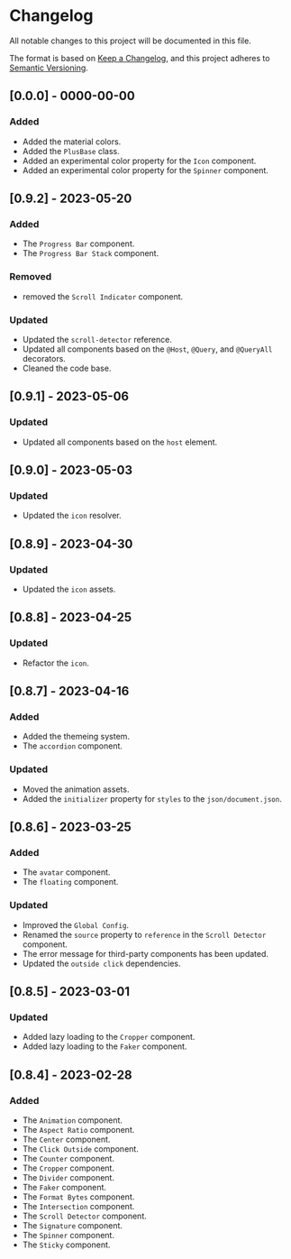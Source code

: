 # Changelog

All notable changes to this project will be documented in this file.

The format is based on [Keep a Changelog](https://keepachangelog.com/en/1.0.0/),
and this project adheres to [Semantic Versioning](https://semver.org/spec/v2.0.0.html).

## [0.0.0] - 0000-00-00

### Added

- Added the material colors.
- Added the `PlusBase` class.
- Added an experimental color property for the `Icon` component.
- Added an experimental color property for the `Spinner` component.

## [0.9.2] - 2023-05-20

### Added

- The `Progress Bar` component.
- The `Progress Bar Stack` component.

### Removed

- removed the `Scroll Indicator` component.

### Updated

- Updated the `scroll-detector` reference.
- Updated all components based on the `@Host`, `@Query`, and `@QueryAll` decorators.
- Cleaned the code base.

## [0.9.1] - 2023-05-06

### Updated

- Updated all components based on the `host` element.

## [0.9.0] - 2023-05-03

### Updated

- Updated the `icon` resolver.

## [0.8.9] - 2023-04-30

### Updated

- Updated the `icon` assets.

## [0.8.8] - 2023-04-25

### Updated

- Refactor the `icon`.

## [0.8.7] - 2023-04-16

### Added

- Added the themeing system.
- The `accordion` component.

### Updated

- Moved the animation assets.
- Added the `initializer` property for `styles` to the `json/document.json`.

## [0.8.6] - 2023-03-25

### Added

- The `avatar` component.
- The `floating` component.

### Updated

- Improved the `Global Config`.
- Renamed the `source` property to `reference` in the `Scroll Detector` component.
- The error message for third-party components has been updated.
- Updated the `outside click` dependencies.

## [0.8.5] - 2023-03-01

### Updated

- Added lazy loading to the `Cropper` component.
- Added lazy loading to the `Faker` component.

## [0.8.4] - 2023-02-28

### Added

- The `Animation` component.
- The `Aspect Ratio` component.
- The `Center` component.
- The `Click Outside` component.
- The `Counter` component.
- The `Cropper` component.
- The `Divider` component.
- The `Faker` component.
- The `Format Bytes` component.
- The `Intersection` component.
- The `Scroll Detector` component.
- The `Signature` component.
- The `Spinner` component.
- The `Sticky` component.
